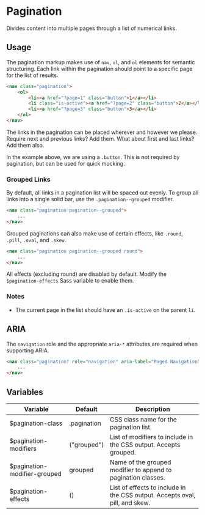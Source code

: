# Pagination #

Divides content into multiple pages through a list of numerical links.

## Usage ##

The pagination markup makes use of `nav`, `ul`, and `ol` elements for semantic structuring.
Each link within the pagination should point to a specific page for the list of results.

```html
<nav class="pagination">
    <ol>
        <li><a href="?page=1" class="button">1</a></li>
        <li class="is-active"><a href="?page=2" class="button">2</a></li>
        <li><a href="?page=3" class="button">3</a></li>
    </ol>
</nav>
```

The links in the pagination can be placed wherever and however we please.
Require next and previous links? Add them. What about first and last links? Add them also.

<div class="notice is-info">
    In the example above, we are using a <code>.button</code>.
    This is not required by pagination, but can be used for quick mocking.
</div>

### Grouped Links ###

By default, all links in a pagination list will be spaced out evenly.
To group all links into a single solid bar, use the `.pagination--grouped` modifier.

```html
<nav class="pagination pagination--grouped">
    ...
</nav>
```

Grouped paginations can also make use of certain effects, like `.round`, `.pill`, `.oval`, and `.skew`.

```html
<nav class="pagination pagination--grouped round">
    ...
</nav>
```

<div class="notice is-warning">
    All effects (excluding round) are disabled by default.
    Modify the <code>$pagination-effects</code> Sass variable to enable them.
</div>

### Notes ###

* The current page in the list should have an `.is-active` on the parent `li`.

## ARIA ##

The `navigation` role and the appropriate `aria-*` attributes are required when supporting ARIA.

```html
<nav class="pagination" role="navigation" aria-label="Paged Navigation">
    ...
</nav>
```

## Variables ##

<table class="table is-striped data-table">
    <thead>
        <tr>
            <th>Variable</th>
            <th>Default</th>
            <th>Description</th>
        </tr>
    </thead>
    <tbody>
        <tr>
            <td>$pagination-class</td>
            <td>.pagination</td>
            <td>CSS class name for the pagination list.</td>
        </tr>
        <tr>
            <td>$pagination-modifiers</td>
            <td>("grouped")</td>
            <td>List of modifiers to include in the CSS output. Accepts grouped.</td>
        </tr>
        <tr>
            <td>$pagination-modifier-grouped</td>
            <td>grouped</td>
            <td>Name of the grouped modifier to append to pagination classes.</td>
        </tr>
        <tr>
            <td>$pagination-effects</td>
            <td>()</td>
            <td>List of effects to include in the CSS output. Accepts oval, pill, and skew.</td>
        </tr>
    </tbody>
</table>